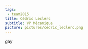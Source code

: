 ```yaml
---
tags:
 - team2015
title: Cédric Leclerc
subtitle: VP Mécanique
picture: pictures/cedric_leclerc.png
---
```


gay
